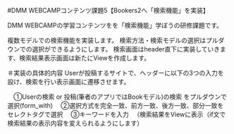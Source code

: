 #DMM WEBCAMPコンテンツ課題5【Bookers2へ「検索機能」を実装】

DMM WEBCAMPの学習コンテンツをを「検索機能」学ぼうの研修課題です。

複数モデルでの検索機能を実装します。
検索方法・検索モデルの選択はプルダウンでの選択ができるようにします。
検索画面はheader直下に実装していきます、検索結果表示画面は新たにViewを作成します。

＃実装の具体的内容
Userが投稿するサイトで、ヘッダーに以下の3つの入力を設け、検索を行い表示画面に遷移させます。

　①Userの検索 or 投稿(筆者のアプリではBookモデル)の検索 をプルダウンで選択(form_with)
　②選択方式を完全一致、前方一致、後方一致、部分一致をセレクトタグで選択
　③キーワードを入力
　（検索結果をViewに表示（if文で検索結果の表示内容を変えられるようにします）